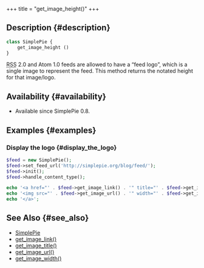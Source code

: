 +++
title = "get_image_height()"
+++

## Description {#description}

```php
class SimplePie {
    get_image_height ()
}
```

<abbr title="Rich Site Summary">RSS</abbr> 2.0 and Atom 1.0 feeds are allowed to have a “feed logo”, which is a single image to represent the feed. This method returns the notated height for that image/logo.

## Availability {#availability}

- Available since SimplePie 0.8.

## Examples {#examples}

### Display the logo {#display_the_logo}

```php
$feed = new SimplePie();
$feed->set_feed_url('http://simplepie.org/blog/feed/');
$feed->init();
$feed->handle_content_type();

echo '<a href="' . $feed->get_image_link() . '" title="' . $feed->get_image_title() . '">';
echo '<img src="' . $feed->get_image_url() . '" width="' . $feed->get_image_width() . '" height="' . $feed->get_image_height() . '" />';
echo '</a>';
```

## See Also {#see_also}

- [SimplePie](@/wiki/reference/simplepie/_index.md)
- [get_image_link()](@/wiki/reference/simplepie/get_image_link.md)
- [get_image_title()](@/wiki/reference/simplepie/get_image_title.md)
- [get_image_url()](@/wiki/reference/simplepie/get_image_url.md)
- [get_image_width()](@/wiki/reference/simplepie/get_image_width.md)

